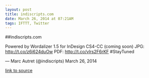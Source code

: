 ```yaml
---
layout: post
title: indiscripts.com
date: March 26, 2014 at 07:21AM
tags: IFTTT, Twitter
---
```

##indiscripts.com


Powered by Wordalizer 1.5 for InDesign CS4-CC (coming soon) JPG: http://t.co/z6i624duOw PDF: http://t.co/vlrs2F6rKF #StayTuned

— Marc Autret (@indiscripts) March 26, 2014

[link to source](http://ift.tt/1jGwszM) 
